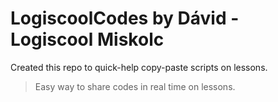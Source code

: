 # LogiscoolCodes by Dávid - Logiscool Miskolc
Created this repo to quick-help copy-paste scripts on lessons.
> Easy way to share codes in real time on lessons.
